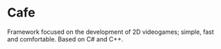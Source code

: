 # Cafe
Framework focused on the development of 2D videogames; simple, fast and comfortable. Based on C# and C++. 
